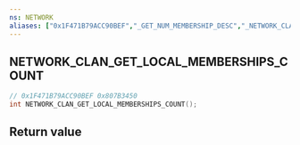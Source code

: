 ```yaml
---
ns: NETWORK
aliases: ["0x1F471B79ACC90BEF","_GET_NUM_MEMBERSHIP_DESC","_NETWORK_CLAN_GET_NUM_MEMBERSHIP_DESC"]
---
```

## NETWORK_CLAN_GET_LOCAL_MEMBERSHIPS_COUNT

```c
// 0x1F471B79ACC90BEF 0x807B3450
int NETWORK_CLAN_GET_LOCAL_MEMBERSHIPS_COUNT();
```

## Return value
